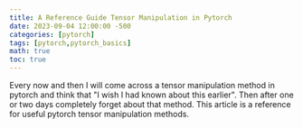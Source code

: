 ```yaml
---
title: A Reference Guide Tensor Manipulation in Pytorch
date: 2023-09-04 12:00:00 -500
categories: [pytorch]
tags: [pytorch,pytorch_basics]
math: true
toc: true
---
```


Every now and then I will come across a tensor manipulation method in pytorch and think that "I wish I had known about this earlier". Then after one or two days completely forget about that method. This article is a reference for useful pytorch tensor manipulation methods.
